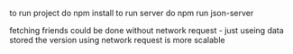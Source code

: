 to run project do npm install
to run server do npm run json-server

fetching friends could be done without network request - just useing data stored
the version using network request is more scalable 

